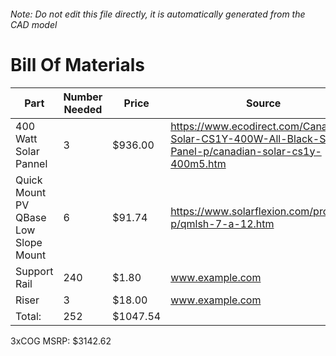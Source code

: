 ###### Note: Do not edit this file directly, it is automatically generated from the CAD model 
# Bill Of Materials 
 |Part|Number Needed|Price|Source| 
 |----|----------|-----|-----|
|400 Watt Solar Pannel|3|$936.00|https://www.ecodirect.com/Canadian-Solar-CS1Y-400W-All-Black-Solar-Panel-p/canadian-solar-cs1y-400m5.htm|
|Quick Mount PV QBase Low Slope Mount|6|$91.74|https://www.solarflexion.com/product-p/qmlsh-7-a-12.htm|
|Support Rail|240|$1.80|www.example.com|
|Riser|3|$18.00|www.example.com|
|Total: |252|$1047.54| |

 3xCOG MSRP: $3142.62